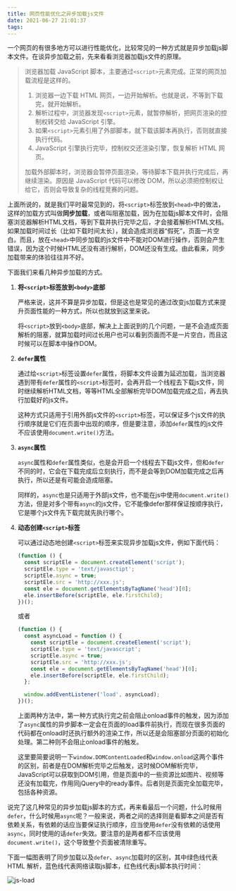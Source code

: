 ```yaml
---
title: 网页性能优化之异步加载js文件
date: 2021-06-27 21:01:37
tags:
---
```


一个网页的有很多地方可以进行性能优化，比较常见的一种方式就是异步加载js脚本文件。在谈异步加载之前，先来看看浏览器加载js文件的原理。
> 浏览器加载 JavaScript 脚本，主要通过`<script>`元素完成。正常的网页加载流程是这样的。
>
> 1. 浏览器一边下载 HTML 网页，一边开始解析。也就是说，不等到下载完，就开始解析。
> 2. 解析过程中，浏览器发现`<script>`元素，就暂停解析，把网页渲染的控制权转交给 JavaScript 引擎。
> 3. 如果`<script>`元素引用了外部脚本，就下载该脚本再执行，否则就直接执行代码。
> 4. JavaScript 引擎执行完毕，控制权交还渲染引擎，恢复解析 HTML 网页。
>
> 加载外部脚本时，浏览器会暂停页面渲染，等待脚本下载并执行完成后，再继续渲染。原因是 JavaScript 代码可以修改 DOM，所以必须把控制权让给它，否则会导致复杂的线程竞赛的问题。

上面所说的，就是我们平时最常见到的，将`<script>`标签放到`<head>`中的做法，这样的加载方式叫做**同步加载**，或者叫阻塞加载，因为在加载js脚本文件时，会阻塞浏览器解析HTML文档，等到下载并执行完毕之后，才会接着解析HTML文档。如果加载时间过长（比如下载时间太长），就会造成浏览器“假死”，页面一片空白。而且，放在`<head>`中同步加载的js文件中不能对DOM进行操作，否则会产生错误，因为这个时候HTML还没有进行解析，DOM还没有生成。由此看来，同步加载带来的体验往往并不好。

下面我们来看几种异步加载的方式。

1. **将`<script>`标签放到`<body>`底部**

    严格来说，这并不算是异步加载，但是这也是常见的通过改变js加载方式来提升页面性能的一种方式，所以也就放到这里来说。

    将`<script>`放到`<body>`底部，解决上上面说到的几个问题，一是不会造成页面解析的阻塞，就算加载时间过长用户也可以看到页面而不是一片空白，而且这时候可以在脚本中操作DOM。
2. **`defer`属性**

    通过给`<script>`标签设置`defer`属性，将脚本文件设置为延迟加载，当浏览器遇到带有`defer`属性的`<script>`标签时，会再开启一个线程去下载js文件，同时继续解析HTML文档，等等HTML全部解析完毕DOM加载完成之后，再去执行加载好的js文件。

    这种方式只适用于引用外部js文件的`<script>`标签，可以保证多个js文件的执行顺序就是它们在页面中出现的顺序，但是要注意，添加`defer`属性的js文件不应该使用`document.write()`方法。
3. **`async`属性**

    `async`属性和`defer`属性类似，也是会开启一个线程去下载js文件，但和`defer`不同的时，它会在下载完成后立刻执行，而不是会等到DOM加载完成之后再执行，所以还是有可能会造成阻塞。

    同样的，`async`也是只适用于外部js文件，也不能在js中使用`document.write()`方法，但是对多个带有`async`的js文件，它不能像defer那样保证按顺序执行，它是哪个js文件先下载完就先执行哪个。
4. **动态创建`<script>`标签**

    可以通过动态地创建`<script>`标签来实现异步加载js文件，例如下面代码：

    ```javascript
    (function () {
      const scriptEle = document.createElement('script');
      scriptEle.type = 'text/javasctipt';
      scriptEle.async = true;
      scriptEle.src = 'http://xxx.js';
      const ele = document.getElementsByTagName('head')[0];
      ele.insertBefore(scriptEle, ele.firstChild);
    })();
    ```

    或者

    ```javascript
    (function () {
      const asyncLoad = function () {
        const scriptEle = document.createElement('script');
        scriptEle.type = 'text/javascript';
        scriptEle.async = true;
        scriptEle.src = 'http://xxx.js';
        const ele = document.getElementsByTagName('head')[0];
        ele.insertBefore(scriptEle, ele.firstChild);
      };

      window.addEventListener('load', asyncLoad);
    })();
    ```

    上面两种方法中，第一种方式执行完之前会阻止onload事件的触发，因为添加了`async`属性的异步脚本一定会在页面的load事件前执行，而现在很多页面的代码都在onload时还执行额外的渲染工作，所以还是会阻塞部分页面的初始化处理。第二种则不会阻止onload事件的触发。

    这里要简要说明一下`window.DOMContentLoaded`和`window.onload`这两个事件的区别，前者是在DOM解析完毕之后触发，这时候DOM解析完毕，JavaScript可以获取到DOM引用，但是页面中的一些资源比如图片、视频等还没有加载完，作用同jQuery中的ready事件。后者则是页面完全加载完毕，包括各种资源。

说完了这几种常见的异步加载js脚本的方式，再来看最后一个问题，什么时候用`defer`，什么时候用`async`呢？一般来说，两者之间的选择则是看脚本之间是否有依赖关系，有依赖的话应当要保证执行顺序，应当使用`defer`没有依赖的话使用`async`，同时使用的话`defer`失效。要注意的是两者都不应该使用`document.write()`，这个导致整个页面被清除重写。

下面一幅图表明了同步加载以及`defer`、`async`加载时的区别，其中绿色线代表 HTML 解析，蓝色线代表网络读取js脚本，红色线代表js脚本执行时间：

![js-load](https://static.youfindme.cn/blog/js-load/js-load.png)

